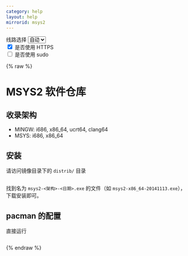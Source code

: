 ```yaml
---
category: help
layout: help
mirrorid: msys2
---
```


<!-- 本 markdown 从 tuna/mirrorz-help-ng 自动生成，如需修改请参阅该仓库 -->

<style>.z-help tmpl { display: none }</style>

<div class="z-wrap">
    <form class="z-form z-global" onchange="form_update(null)" onsubmit="return false">
        <div>
            <label for="e0a5cecb">线路选择</label>
            <select id="e0a5cecb" name="host">
                <option selected="selected" value="{{ site.url }}">自动</option>
                <option value="{{ site.urlv4 }}">IPv4</option>
                <option value="{{ site.urlv6 }}">IPv6</option>
            </select>
        </div>
        <div>
            <input id="144d763c" name="_scheme" type="checkbox" checked>
            <label for="144d763c">是否使用 HTTPS</label>
        </div>
        <div>
            <input id="4659e7da" name="_sudo" type="checkbox">
            <label for="4659e7da">是否使用 sudo</label>
        </div>
    </form>
</div>
{% raw %}
<div class="z-help"><h1>MSYS2 软件仓库</h1>
<h2>收录架构</h2>
<ul>
<li>MINGW: i686, x86_64, ucrt64, clang64</li>
<li>MSYS: i686, x86_64</li>
</ul>
<h2>安装</h2>
<p>请访问镜像目录下的 <code>distrib/</code> 目录</p>
<div class="z-wrap"><form class="z-form" onchange="form_update(event)" onsubmit="return false"></form><pre class="z-code"></pre></div><tmpl>
# x86_64
{{endpoint}}/distrib/x86_64/
# i686
{{endpoint}}/distrib/i686/
</tmpl>
<p>找到名为 <code>msys2-&lt;架构&gt;-&lt;日期&gt;.exe</code> 的文件（如 <code>msys2-x86_64-20141113.exe</code>），下载安装即可。</p>
<h2>pacman 的配置</h2>
<p>直接运行</p>
<div class="z-wrap"><form class="z-form" onchange="form_update(event)" onsubmit="return false"></form><pre class="z-code"></pre></div><tmpl z-lang="bash">
sed -i "s#https\?://mirror.msys2.org/#{{endpoint}}/#g" /etc/pacman.d/mirrorlist*
</tmpl><script id="z-config" type="application/x-mirrorz-help">eyJfIjogIk1TWVMyIFx1OGY2Zlx1NGVmNlx1NGVkM1x1NWU5MyIsICJibG9jayI6IFsibXN5czIiXSwgImlucHV0Ijoge30sICJuYW1lIjogIm1zeXMyIn0=</script>
</div>

{% endraw %}

<script src="/static/js/mustache.js?{{ site.data['hash'] }}"></script>
<script src="/static/js/zdocs.js?{{ site.data['hash'] }}"></script>
